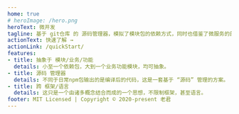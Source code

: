 ```yaml
---
home: true
# heroImage: /hero.png
heroText: 微开发
tagline: 基于 git仓库 的 源码管理器，模拟了模块包的依赖方式，同时也借鉴了微服务的部分思想，使得开发过程中，效率得以提升。
actionText: 快速了解 →
actionLink: /quickStart/
features:
- title: 抽象于 模块/业务/功能
  details: 小至一个依赖包，大到一个业务功能模块，均可抽象。
- title: 源码 管理器
  details: 不同于日常npm包输出的是编译后的代码，这是一套基于 “源码” 管理的方案。
- title: 跨 框架/语言
  details: 这只是一个由诸多概念结合而成的一个思想，不限制框架，甚至语言。
footer: MIT Licensed | Copyright © 2020-present 老君
---
```


